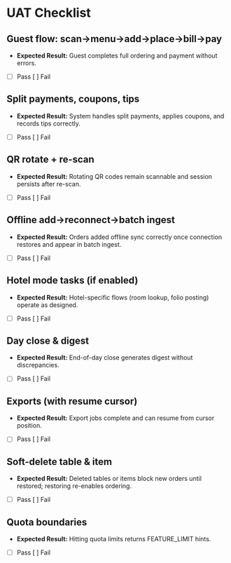 # UAT Checklist

## Guest flow: scan→menu→add→place→bill→pay
- **Expected Result:** Guest completes full ordering and payment without errors.
- [ ] Pass    [ ] Fail

## Split payments, coupons, tips
- **Expected Result:** System handles split payments, applies coupons, and records tips correctly.
- [ ] Pass    [ ] Fail

## QR rotate + re-scan
- **Expected Result:** Rotating QR codes remain scannable and session persists after re-scan.
- [ ] Pass    [ ] Fail

## Offline add→reconnect→batch ingest
- **Expected Result:** Orders added offline sync correctly once connection restores and appear in batch ingest.
- [ ] Pass    [ ] Fail

## Hotel mode tasks (if enabled)
- **Expected Result:** Hotel-specific flows (room lookup, folio posting) operate as designed.
- [ ] Pass    [ ] Fail

## Day close & digest
- **Expected Result:** End-of-day close generates digest without discrepancies.
- [ ] Pass    [ ] Fail

## Exports (with resume cursor)
- **Expected Result:** Export jobs complete and can resume from cursor position.
- [ ] Pass    [ ] Fail

## Soft-delete table & item
- **Expected Result:** Deleted tables or items block new orders until restored; restoring re-enables ordering.
- [ ] Pass    [ ] Fail

## Quota boundaries
- **Expected Result:** Hitting quota limits returns FEATURE_LIMIT hints.
- [ ] Pass    [ ] Fail

